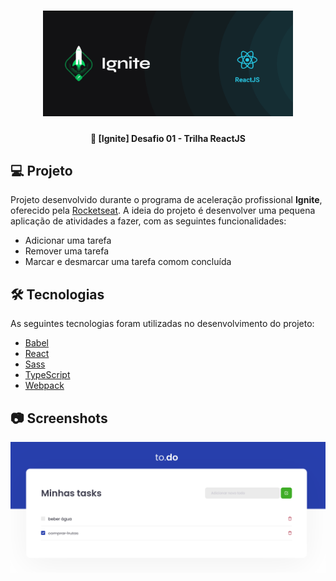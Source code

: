 <h1 align="center">
  <img src=".github/cover-reactjs.png" width="400px" alt="logo" />
</h1>

<h4 align="center">
  🚀 [Ignite] Desafio 01 - Trilha ReactJS
</h4>

## 💻 Projeto

Projeto desenvolvido durante o programa de aceleração profissional **Ignite**, oferecido pela [Rocketseat][rocketseat].
A ideia do projeto é desenvolver uma pequena aplicação de atividades a fazer, com as seguintes funcionalidades:

- Adicionar uma tarefa
- Remover uma tarefa
- Marcar e desmarcar uma tarefa comom concluída

## 🛠 Tecnologias

As seguintes tecnologias foram utilizadas no desenvolvimento do projeto:

- [Babel][babel]
- [React][reactjs]
- [Sass][sass]
- [TypeScript][typescript]
- [Webpack][webpack]

## 📷 Screenshots

<kbd>
  <img src=".github/screenshot.png" alt="screenshot" width="600" />
</kbd>

[babel]: https://babeljs.io/
[reactjs]: https://reactjs.org/
[rocketseat]: https://rocketseat.com.br/
[sass]: https://sass-lang.com/
[typescript]: https://www.typescriptlang.org/
[webpack]: https://webpack.js.org/
